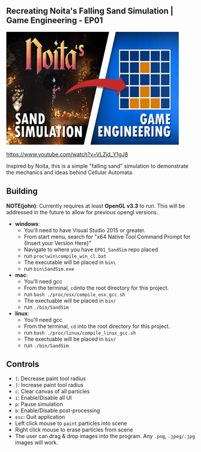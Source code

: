 ## Recreating Noita's Falling Sand Simulation | Game Engineering - EP01

<p align="left">
  <img width="460" height="300" src="assets/vid_thumb.png">
</p>

https://www.youtube.com/watch?v=VLZjd_Y1gJ8

Inspired by Noita, this is a simple "falling sand" simulation to demonstrate the mechanics and ideas behind Cellular Automata. 

## Building

**NOTE(john)**: Currently requires at least **OpenGL v3.3** to run. This will be addressed in the future to allow for 
          previous opengl versions. 


  - **windows**:
    - You'll need to have Visual Studio 2015 or greater.
    - From start menu, search for "x64 Native Tool Command Prompt for {Insert your Version Here}"
    - Navigate to where you have `EP01_SandSim` repo placed
    - run `proc\win\compile_win_cl.bat`
    - The executable will be placed in `bin\`
    - run `bin\SandSim.exe`
  - **mac**:
    - You'll need gcc
    - From the terminal, `cd`into the root directory for this project.
    - run `bash ./proc/osx/compile_osx_gcc.sh`
    - The exectuable will be placed in `bin/`
    - run `./bin/SandSim`
  - **linux**: 
    - You'll need gcc
    - From the terminal, `cd` into the root directory for this project.
    - run `bash ./proc/linux/compile_linux_gcc.sh`
    - The exectuable will be placed in `bin/`
    - run `./bin/SandSim`

## Controls
  - `[`: Decrease paint tool radius
  - `]`: Increase paint tool radius
  - `c`: Clear canvas of all particles
  - `i`: Enable/Disable all UI
  - `p`: Pause simulation
  - `b`: Enable/Disable post-processing
  - `esc`: Quit application
  - Left click mouse to `paint` particles into scene
  - Right click mouse to erase particles from scene
  - The user can drag & drop images into the program. Any `.png`, `.jpeg/.jpg` images will work. 


